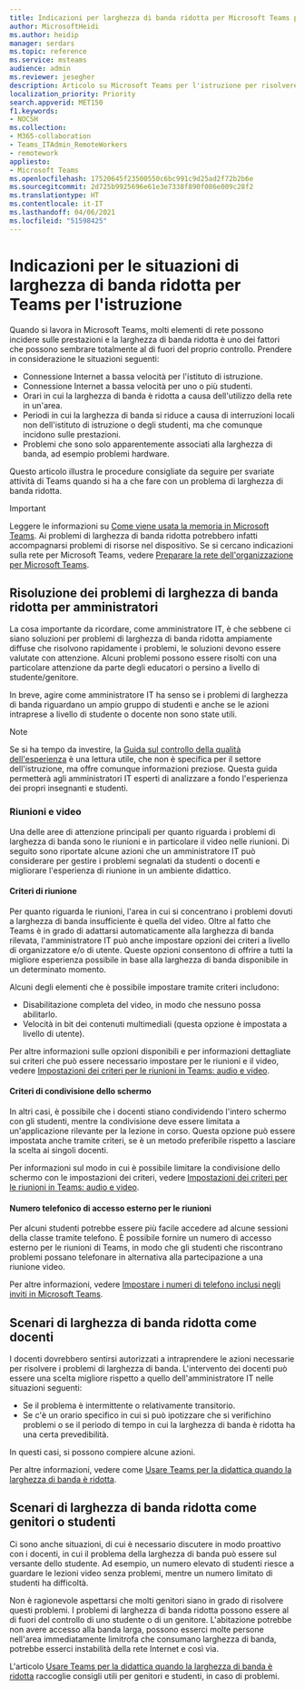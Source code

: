 ```yaml
---
title: Indicazioni per larghezza di banda ridotta per Microsoft Teams per l'istruzione
author: MicrosoftHeidi
ms.author: heidip
manager: serdars
ms.topic: reference
ms.service: msteams
audience: admin
ms.reviewer: jesegher
description: Articolo su Microsoft Teams per l'istruzione per risolvere i problemi di video e riunioni associati a una ridotta larghezza di banda. Genitori, educatori o amministratori IT hanno a disposizione varie opzioni per migliorare l'esperienza con Teams.
localization_priority: Priority
search.appverid: MET150
f1.keywords:
- NOCSH
ms.collection:
- M365-collaboration
- Teams_ITAdmin_RemoteWorkers
- remotework
appliesto:
- Microsoft Teams
ms.openlocfilehash: 17520645f23500550c6bc991c9d25ad2f72b2b6e
ms.sourcegitcommit: 2d725b9925696e61e3e7338f890f086e009c28f2
ms.translationtype: HT
ms.contentlocale: it-IT
ms.lasthandoff: 04/06/2021
ms.locfileid: "51598425"
---
```

# <a name="help-for-low-bandwidth-situations-for-teams-for-edu"></a>Indicazioni per le situazioni di larghezza di banda ridotta per Teams per l'istruzione

Quando si lavora in Microsoft Teams, molti elementi di rete possono incidere sulle prestazioni e la larghezza di banda ridotta è uno dei fattori che possono sembrare totalmente al di fuori del proprio controllo. Prendere in considerazione le situazioni seguenti:

- Connessione Internet a bassa velocità per l'istituto di istruzione.
- Connessione Internet a bassa velocità per uno o più studenti.
- Orari in cui la larghezza di banda è ridotta a causa dell'utilizzo della rete in un'area.
- Periodi in cui la larghezza di banda si riduce a causa di interruzioni locali non dell'istituto di istruzione o degli studenti, ma che comunque incidono sulle prestazioni.
- Problemi che sono solo apparentemente associati alla larghezza di banda, ad esempio problemi hardware.

Questo articolo illustra le procedure consigliate da seguire per svariate attività di Teams quando si ha a che fare con un problema di larghezza di banda ridotta.

> [!IMPORTANT]
> Leggere le informazioni su [Come viene usata la memoria in Microsoft Teams](teams-memory-usage-perf.md). Ai problemi di larghezza di banda ridotta potrebbero infatti accompagnarsi problemi di risorse nel dispositivo. Se si cercano indicazioni sulla rete per Microsoft Teams, vedere [Preparare la rete dell'organizzazione per Microsoft Teams](prepare-network.md).

## <a name="resolving-low-bandwidth-issues-for-admins"></a>Risoluzione dei problemi di larghezza di banda ridotta per amministratori

La cosa importante da ricordare, come amministratore IT, è che sebbene ci siano soluzioni per problemi di larghezza di banda ridotta ampiamente diffuse che risolvono rapidamente i problemi, le soluzioni devono essere valutate con attenzione. Alcuni problemi possono essere risolti con una particolare attenzione da parte degli educatori o persino a livello di studente/genitore.

In breve, agire come amministratore IT ha senso se i problemi di larghezza di banda riguardano un ampio gruppo di studenti e anche se le azioni intraprese a livello di studente o docente non sono state utili.

> [!NOTE]
> Se si ha tempo da investire, la [Guida sul controllo della qualità dell'esperienza](quality-of-experience-review-guide.md) è una lettura utile, che non è specifica per il settore dell'istruzione, ma offre comunque informazioni preziose. Questa guida permetterà agli amministratori IT esperti di analizzare a fondo l'esperienza dei propri insegnanti e studenti.

### <a name="meetings-and-video"></a>Riunioni e video

Una delle aree di attenzione principali per quanto riguarda i problemi di larghezza di banda sono le riunioni e in particolare il video nelle riunioni. Di seguito sono riportate alcune azioni che un amministratore IT può considerare per gestire i problemi segnalati da studenti o docenti e migliorare l'esperienza di riunione in un ambiente didattico.

#### <a name="meeting-policies"></a>Criteri di riunione

Per quanto riguarda le riunioni, l'area in cui si concentrano i problemi dovuti a larghezza di banda insufficiente è quella del video. Oltre al fatto che Teams è in grado di adattarsi automaticamente alla larghezza di banda rilevata, l'amministratore IT può anche impostare opzioni dei criteri a livello di organizzatore e/o di utente. Queste opzioni consentono di offrire a tutti la migliore esperienza possibile in base alla larghezza di banda disponibile in un determinato momento.

Alcuni degli elementi che è possibile impostare tramite criteri includono:

- Disabilitazione completa del video, in modo che nessuno possa abilitarlo.
- Velocità in bit dei contenuti multimediali (questa opzione è impostata a livello di utente).

Per altre informazioni sulle opzioni disponibili e per informazioni dettagliate sui criteri che può essere necessario impostare per le riunioni e il video, vedere [Impostazioni dei criteri per le riunioni in Teams: audio e video](meeting-policies-audio-and-video.md).

#### <a name="screen-sharing-policies"></a>Criteri di condivisione dello schermo

In altri casi, è possibile che i docenti stiano condividendo l'intero schermo con gli studenti, mentre la condivisione deve essere limitata a un'applicazione rilevante per la lezione in corso. Questa opzione può essere impostata anche tramite criteri, se è un metodo preferibile rispetto a lasciare la scelta ai singoli docenti.

Per informazioni sul modo in cui è possibile limitare la condivisione dello schermo con le impostazioni dei criteri, vedere [Impostazioni dei criteri per le riunioni in Teams: audio e video](meeting-policies-audio-and-video.md).

#### <a name="dial-in-number-for-meetings"></a>Numero telefonico di accesso esterno per le riunioni

Per alcuni studenti potrebbe essere più facile accedere ad alcune sessioni della classe tramite telefono. È possibile fornire un numero di accesso esterno per le riunioni di Teams, in modo che gli studenti che riscontrano problemi possano telefonare in alternativa alla partecipazione a una riunione video.

Per altre informazioni, vedere [Impostare i numeri di telefono inclusi negli inviti in Microsoft Teams](set-the-phone-numbers-included-on-invites-in-teams.md).

## <a name="low-bandwidth-scenarios-as-an-educator"></a>Scenari di larghezza di banda ridotta come docenti

I docenti dovrebbero sentirsi autorizzati a intraprendere le azioni necessarie per risolvere i problemi di larghezza di banda. L'intervento dei docenti può essere una scelta migliore rispetto a quello dell'amministratore IT nelle situazioni seguenti:

- Se il problema è intermittente o relativamente transitorio.
- Se c'è un orario specifico in cui si può ipotizzare che si verifichino problemi o se il periodo di tempo in cui la larghezza di banda è ridotta ha una certa prevedibilità.

In questi casi, si possono compiere alcune azioni.

Per altre informazioni, vedere come [Usare Teams per la didattica quando la larghezza di banda è ridotta](https://support.office.com/article/use-teams-for-schoolwork-when-bandwidth-is-low-5c5675f7-1b55-471a-9daa-ec1e6df38262).

## <a name="low-bandwidth-scenarios-as-a-parent-or-student"></a>Scenari di larghezza di banda ridotta come genitori o studenti

Ci sono anche situazioni, di cui è necessario discutere in modo proattivo con i docenti, in cui il problema della larghezza di banda può essere sul versante dello studente. Ad esempio, un numero elevato di studenti riesce a guardare le lezioni video senza problemi, mentre un numero limitato di studenti ha difficoltà.

Non è ragionevole aspettarsi che molti genitori siano in grado di risolvere questi problemi. I problemi di larghezza di banda ridotta possono essere al di fuori del controllo di uno studente o di un genitore. L'abitazione potrebbe non avere accesso alla banda larga, possono esserci molte persone nell'area immediatamente limitrofa che consumano larghezza di banda, potrebbe esserci instabilità della rete Internet e così via.

L'articolo [Usare Teams per la didattica quando la larghezza di banda è ridotta](https://support.office.com/article/use-teams-for-schoolwork-when-bandwidth-is-low-5c5675f7-1b55-471a-9daa-ec1e6df38262) raccoglie consigli utili per genitori e studenti, in caso di problemi.